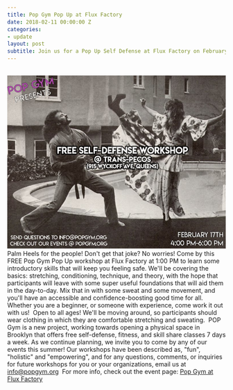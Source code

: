 ```yaml
---
title: Pop Gym Pop Up at Flux Factory
date: 2018-02-11 00:00:00 Z
categories:
- update
layout: post
subtitle: Join us for a Pop Up Self Defense at Flux Factory on February 11th
---
```


​
![Pop Gym at Utopia School](/assets/transpecos3.jpg)
​
​
Palm Heels for the people! Don't get that joke? No worries! Come by this FREE Pop Gym Pop Up workshop at Flux Factory at 1:00 PM to learn some introductory skills that will keep you feeling safe. We'll be covering the basics: stretching, conditioning, technique, and theory, with the hope that participants will leave with some super useful foundations that will aid them in the day-to-day. Mix that in with some sweat and some movement, and you'll have an accessible and confidence-boosting good time for all. Whether you are a beginner, or someone with experience, come work it out with us!
​
Open to all ages! We'll be moving around, so participants should wear clothing in which they are comfortable stretching and sweating.
​
POP Gym is a new project, working towards opening a physical space in Brooklyn that offers free self-defense, fitness, and skill share classes 7 days a week. As we continue planning, we invite you to come by any of our events this summer! Our workshops have been described as, "fun", "holistic" and "empowering", and for any questions, comments, or inquiries for future workshops for you or your organizations, email us at info@popgym.org
​
For more info, check out the event page: [Pop Gym at Flux Factory](https://www.facebook.com/events/148563275949790/)
